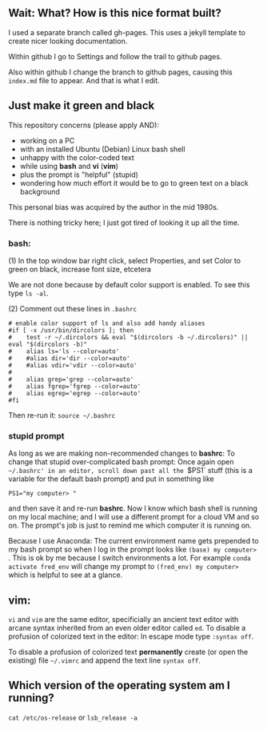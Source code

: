 ## Wait: What? How is this nice format built? 

I used a separate branch called gh-pages. This uses a jekyll template to create nicer looking documentation.


Within github I go to Settings and follow the trail to github pages.


Also within github I change the branch to github pages, causing this `index.md` file to appear. And that is what 
I edit.



## Just make it green and black


This repository concerns (please apply AND):


- working on a PC 
- with an installed Ubuntu (Debian) Linux bash shell
- unhappy with the color-coded text 
- while using **bash** and **vi** (**vim**)
- plus the prompt is "helpful" (stupid)
- wondering how much effort it would be to go to green text on a black background


This personal bias was acquired by the author in the mid 1980s.


There is nothing tricky here; I just got tired of looking it up all the time.


### bash: 

(1) In the top window bar right click, select Properties, and set Color to green on black, increase font size, etcetera

We are not done because by default color support is enabled. To see this type `ls -al`.

(2) Comment out these lines in `.bashrc`

```
# enable color support of ls and also add handy aliases
#if [ -x /usr/bin/dircolors ]; then
#    test -r ~/.dircolors && eval "$(dircolors -b ~/.dircolors)" || eval "$(dircolors -b)"
#    alias ls='ls --color=auto'
#    #alias dir='dir --color=auto'
#    #alias vdir='vdir --color=auto'
#
#    alias grep='grep --color=auto'
#    alias fgrep='fgrep --color=auto'
#    alias egrep='egrep --color=auto'
#fi
```

Then re-run it: `source ~/.bashrc`


### stupid prompt


As long as we are making non-recommended changes to **bashrc**: To change that stupid 
over-complicated bash prompt:  Once again
open `~/.bashrc' in an editor, scroll down past all the `$PS1` stuff (this is a variable for the
default bash prompt) and put in something like 

```
PS1="my computer> "
```

and then save it and re-run **bashrc**. Now I know which bash shell is running on my local machine;
and I will use a different prompt for a cloud VM and so on. The prompt's job is just to remind 
me which computer it is running on. 


Because I use Anaconda: The current environment name gets prepended to my bash prompt so 
when I log in the prompt looks like `(base) my computer> `. This is ok by me because I switch
environments a lot. For example `conda activate fred_env` will change my prompt to 
`(fred_env) my computer> ` which is helpful to see at a glance. 



## vim:

`vi` and `vim` are the same editor, specificially an ancient text editor 
with arcane syntax inherited from an even older editor called `ed`. 
To disable a profusion of colorized text in the editor: In escape mode type `:syntax off`. 


To disable a profusion of colorized text **permanently** create (or open the existing) file `~/.vimrc` and
append the text line `syntax off`.


## Which version of the operating system am I running? 

`cat /etc/os-release` or `lsb_release -a`



